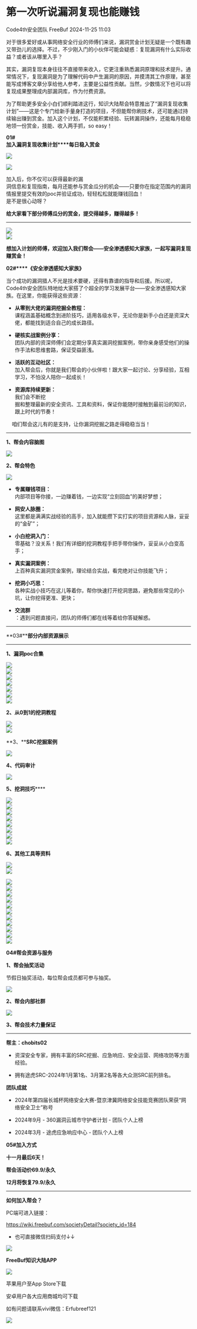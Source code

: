#  第一次听说漏洞复现也能赚钱   
Code4th安全团队  FreeBuf   2024-11-25 11:03  
  
对于很多爱好或从事网络安全行业的师傅们来说，漏洞赏金计划无疑是一个既有趣又带劲儿的选择。不过，不少刚入门的小伙伴可能会疑惑：复现漏洞有什么实际收益？或者该从哪里入手？  
  
  
其实，漏洞复现本身往往不直接带来收入，它更注重熟悉漏洞原理和技术提升。通常情况下，复现漏洞是为了理解代码中产生漏洞的原因，并摸清其工作原理，甚至能写成博客文章分享给他人参考，主要是公益性贡献。当然，少数情况下也可以将复现成果整理成内部漏洞库，作为付费资源。  
  
  
为了帮助更多安全小白们顺利踏进这行，知识大陆帮会特意推出了“漏洞复现收集计划”——这是个专门给新手量身打造的项目，不但能帮你刷技术，还可能通过持续输出赚到赏金。加入这个计划，不仅能积累经验、玩转漏洞操作，还能每月稳稳地领一份赏金，技能、收入两手抓，so easy！  
  
  
**01#**  
**加入漏洞复现收集计划****每日稳入赏金**  
  
  
  
![](https://mmbiz.qpic.cn/mmbiz_png/qq5rfBadR3ibdPz7zXnRq2Vrwy5aC3nPVfQF6Vy9PUjYDaAe9xgL02lPJ06JJFhoHJlmny3yichVClFQUYCmA1Zg/640?wx_fmt=png&from=appmsg "")  
  
![](https://mmbiz.qpic.cn/mmbiz_png/qq5rfBadR3ibdPz7zXnRq2Vrwy5aC3nPVxyPbEVRicTFvUkbEsiaSsGloNozGtoU7gK12anwQOobunna8V8ue2a9Q/640?wx_fmt=png&from=appmsg "")  
  
加入后，你不仅可以获得最新的漏  
洞信息和复现指南，每月还能参与赏金瓜分的机会——只要你在指定范围内的漏洞情报里提交有效的poc并验证成功，轻轻松松就能赚钱回血！  
是不是很心动呀？  
  
**给大家看下部分师傅瓜分的赏金，提交得越多，赚得越多！**  
  
****  
![](https://mmbiz.qpic.cn/mmbiz_png/qq5rfBadR3ibdPz7zXnRq2Vrwy5aC3nPVa3yiauXXonpgXOLuABrTubD1HYH5aL94asia2m5Np9GlEZtXrgX9cNAA/640?wx_fmt=png&from=appmsg "")  
![](https://mmbiz.qpic.cn/mmbiz_png/qq5rfBadR3ibdPz7zXnRq2Vrwy5aC3nPVLhPbiafJBVpRibdT5BkVNWApF1O4zVa9f4QzAUAiaxUFWxdUbLXyvjogA/640?wx_fmt=png&from=appmsg "")  
  
**想加入计划的师傅，欢迎加入我们帮会——安全渗透感知大家族，一起写漏洞复现赚赏金！**  
  
  
**02#****《安全渗透感知大家族》**  
  
  
当个成功的漏洞猎人不光是技术要硬，还得有靠谱的指导和后援。所以呢，Code4th安全团队特地给大家搭了个超全的学习发展平台——安全渗透感知大家族。在这里，你能获得这些资源：  
  
- **从零到大佬的漏洞挖掘全教程：**  
课程涵盖基础概念到进阶技巧，适用各级水平，无论你是新手小白还是资深大佬，都能找到适合自己的成长路径。  
  
- **硬核实战案例分享：**  
团队内部的资深师傅们会定期分享真实漏洞挖掘案例，带你亲身感受他们的操作手法和思维套路，保证受益匪浅。  
  
- **活跃的互动社区：**  
加入帮会后，你就是我们帮会的小伙伴啦！跟大家一起讨论、分享经验，互相学习，不怕没人陪你一起成长！  
  
- **资源库持续更新：**  
我们会不断挖  
掘和整理最新的安全资讯、工具和资料，保证你能随时接触到最前沿的知识，跟上时代的节奏！  
  
    咱们帮会这儿有的是支持，让你漏洞挖掘之路走得稳稳当当！  
  
****  
**1、帮会内容脑图**  
  
![](https://mmbiz.qpic.cn/mmbiz_png/qq5rfBadR3ibdPz7zXnRq2Vrwy5aC3nPV3cP2ykpcCUvZJLv4Xrt6Yh30uLOwsEbEyaB0DXzoqFyXKJq6oR0kpQ/640?wx_fmt=png&from=appmsg "")  
  
**2、帮会特色**  
  
![](https://mmbiz.qpic.cn/mmbiz_png/qq5rfBadR3ibdPz7zXnRq2Vrwy5aC3nPVN4kyJmfiaA8OxHFYaYxTJBhpJ28cpF4mLpAKGQU5yQWQ3GwicNARLP2w/640?wx_fmt=png&from=appmsg "")  
- **专属赚钱项目：**  
内部项目等你接，一边赚着钱，一边实现“立刻回血”的美好梦想；  
  
- **网安人脉圈：**  
这里都是满满实战经验的高手，加入就能攒下实打实的项目资源和人脉，妥妥的“金矿”；  
  
- **小白挖洞入门：**  
零基础？没关系！我们有详细的挖洞教程手把手带你操作，妥妥从小白变高手；  
  
- **真实漏洞案例：**  
上百种真实漏洞赏金案例，理论结合实战，看完绝对让你技能飞升；  
  
- **挖洞小巧思：**  
各种实战小技巧在这儿等着你，帮你快速打开挖洞思路，避免那些常见的小坑，让你挖得更准、更快；  
  
- **交流群**  
：遇到问题直接问，团队的师傅们都在线等着给你答疑解惑。  
  
****  
**03#****部分内部资源展示**  
  
****  
**1、漏洞poc合集**  
  
![](https://mmbiz.qpic.cn/mmbiz_png/qq5rfBadR3ibdPz7zXnRq2Vrwy5aC3nPVZKbB8sCwibcN8TZOricWywSOIfjoIGg1uYqt9WaMzuHictw3SNfLDZWwg/640?wx_fmt=png&from=appmsg "")  
![](https://mmbiz.qpic.cn/mmbiz_png/qq5rfBadR3ibdPz7zXnRq2Vrwy5aC3nPVbrOgWUFN2NuDLHHK6BED56cgfSo4iapCvzicfgiayML3Xjvhddq1A69jA/640?wx_fmt=png&from=appmsg "")  
![](https://mmbiz.qpic.cn/mmbiz_png/qq5rfBadR3ibdPz7zXnRq2Vrwy5aC3nPVrTMLQp76W31YkSJR5mLDFiaYguuFrqyWD4pEV4DjqSeq04WqHxuO3HA/640?wx_fmt=png&from=appmsg "")  
![](https://mmbiz.qpic.cn/mmbiz_png/qq5rfBadR3ibdPz7zXnRq2Vrwy5aC3nPVfrgOkssdrWhibibW2rjpz1C0x8xq1dEpGdPgiaW0AVz1ibmIorKMNwLfDQ/640?wx_fmt=png&from=appmsg "")  
![](https://mmbiz.qpic.cn/mmbiz_png/qq5rfBadR3ibdPz7zXnRq2Vrwy5aC3nPVSU1RSRo74zLZTtWGHRL7U1dBThPj23Qhz26vtb3BOKNBxGOT1bHuuw/640?wx_fmt=png&from=appmsg "")  
![](https://mmbiz.qpic.cn/mmbiz_png/qq5rfBadR3ibdPz7zXnRq2Vrwy5aC3nPVlSM6Su5tzw2ibpsxXgkarR3GicajZYGyibepknKbf7sTicibgq5V5r2ricvw/640?wx_fmt=png&from=appmsg "")  
![](https://mmbiz.qpic.cn/mmbiz_png/qq5rfBadR3ibdPz7zXnRq2Vrwy5aC3nPV2d7tYbWzphnZlBBBr3tkia64xK1uEs8lOuzDartnHV24yfAEL2QB4kw/640?wx_fmt=png&from=appmsg "")  
  
**2、从0到1的挖洞教程**  
  
![](https://mmbiz.qpic.cn/mmbiz_png/qq5rfBadR3ibdPz7zXnRq2Vrwy5aC3nPVRicBdzwdyaalC5noTwMIx9V81XicFxEC6e23yPK9iaqsfiaFCxV0DeKGCA/640?wx_fmt=png&from=appmsg "")  
![](https://mmbiz.qpic.cn/mmbiz_png/qq5rfBadR3ibdPz7zXnRq2Vrwy5aC3nPVCkPUgUocuXhOkfDT7Wuyx0RvZ97t8vLNqw7OrMfn6ZGlu7wT93AYZQ/640?wx_fmt=png&from=appmsg "")  
  
**3、****SRC挖掘案例**  
  
![](https://mmbiz.qpic.cn/mmbiz_png/qq5rfBadR3ibdPz7zXnRq2Vrwy5aC3nPV9nznU8nkdjLYxTg9UnibNIadBwEIn4DDeicNuZupPzy3HElib8TRdZCYw/640?wx_fmt=png&from=appmsg "")  
  
**4、代码审计**  
  
![](https://mmbiz.qpic.cn/mmbiz_png/qq5rfBadR3ibdPz7zXnRq2Vrwy5aC3nPVOnOlVCiavppejuXvXdYUd5f7ubdsia40EDMqa1aZe85snYm2wHnyl5Qw/640?wx_fmt=png&from=appmsg "")  
  
**5、挖洞技巧******  
  
![](https://mmbiz.qpic.cn/mmbiz_png/qq5rfBadR3ibdPz7zXnRq2Vrwy5aC3nPV5U1YTXmia0xibGdgQI7GbNzn84ExNibWxrxcyJ44zhMQEDTTODehzH6dw/640?wx_fmt=png&from=appmsg "")  
![](https://mmbiz.qpic.cn/mmbiz_png/qq5rfBadR3ibdPz7zXnRq2Vrwy5aC3nPVnMXy4MPs8vnax8qwOibbNJickHB3gWJob29pIIpOTB5d4CE5b1LhlEug/640?wx_fmt=png&from=appmsg "")  
![](https://mmbiz.qpic.cn/mmbiz_png/qq5rfBadR3ibdPz7zXnRq2Vrwy5aC3nPV6B5DjKsLgGWYzF9t2VZZ1db95Sa1haZaAXfcUR0xES53ibSuF5XsmxA/640?wx_fmt=png&from=appmsg "")  
![](https://mmbiz.qpic.cn/mmbiz_png/qq5rfBadR3ibdPz7zXnRq2Vrwy5aC3nPVyFRpibbd8fF1IOLdh5xOzmdgH2YAA8iaNEhCOTLRZMXWkLeuv96yBFNA/640?wx_fmt=png&from=appmsg "")  
![](https://mmbiz.qpic.cn/mmbiz_png/qq5rfBadR3ibdPz7zXnRq2Vrwy5aC3nPVq8dMBK15cVVXFY7fCR3q8MVqQppmXwib5Ul8NbF2HngdPrfSUD4bxIQ/640?wx_fmt=png&from=appmsg "")  
![](https://mmbiz.qpic.cn/mmbiz_png/qq5rfBadR3ibdPz7zXnRq2Vrwy5aC3nPVpsmZsnvQektLLN5j5C6ibowctSz3hbh7ek5do1gwEfT6T7U6S3ibZeWQ/640?wx_fmt=png&from=appmsg "")  
![](https://mmbiz.qpic.cn/mmbiz_png/qq5rfBadR3ibdPz7zXnRq2Vrwy5aC3nPVlu9yypibRSNKBscnEujbWY9dUQPIT9ibuhzlYu4IOnuzWRJfglHZsbxQ/640?wx_fmt=png&from=appmsg "")  
![](https://mmbiz.qpic.cn/mmbiz_png/qq5rfBadR3ibdPz7zXnRq2Vrwy5aC3nPVLvFJfOrZiaZspwlzLweiaI1r64miaQtOkT179LvJrpyv2Gib5tSicZKrrSA/640?wx_fmt=png&from=appmsg "")  
  
**6、其他工具等资料**  
  
![](https://mmbiz.qpic.cn/mmbiz_png/qq5rfBadR3ibdPz7zXnRq2Vrwy5aC3nPVNXia6UeiaK3TAToGPTwmKLyu5SKhpK8goibW1xDsDUgeOr4AQY40RC8Qw/640?wx_fmt=png&from=appmsg "")  
![](https://mmbiz.qpic.cn/mmbiz_png/qq5rfBadR3ibdPz7zXnRq2Vrwy5aC3nPVepMsZsByXWuTydH1fH3PJpGb8d4ECNsBToaVkqFd4hQ9XfpibC2Iicbw/640?wx_fmt=png&from=appmsg "")  
  
![](https://mmbiz.qpic.cn/mmbiz_png/qq5rfBadR3ibdPz7zXnRq2Vrwy5aC3nPVgvSgq0vCaufqibXaaQyn4kKFAujztmspDwjhtU6dFEIQ5KEk817z6Iw/640?wx_fmt=png&from=appmsg "")  
![](https://mmbiz.qpic.cn/mmbiz_png/qq5rfBadR3ibdPz7zXnRq2Vrwy5aC3nPVlIOpL4ibsB1oAdfISEibFcm0HkyfxsaqxmOeIAiapFvvVjaWLkmXPqmiaQ/640?wx_fmt=png&from=appmsg "")  
![](https://mmbiz.qpic.cn/mmbiz_png/qq5rfBadR3ibdPz7zXnRq2Vrwy5aC3nPVCmLn9ZBnVJm4C6Nc5Dibq3keAMQDJs94qRPUyuRAqibBRVpicNRh2JWqw/640?wx_fmt=png&from=appmsg "")  
![](https://mmbiz.qpic.cn/mmbiz_png/qq5rfBadR3ibdPz7zXnRq2Vrwy5aC3nPVqNQ3rBKsZt9pQw1W1eAraiauUpKR0ucL2ZyTtqo93VqEXCELHeMDicNQ/640?wx_fmt=png&from=appmsg "")  
![](https://mmbiz.qpic.cn/mmbiz_png/qq5rfBadR3ibdPz7zXnRq2Vrwy5aC3nPVH7IodqhmnYibkmqwB92Fm8LibQWsJIlEAr6Gzyu7EM2X47qtJAwicWr4Q/640?wx_fmt=png&from=appmsg "")  
![](https://mmbiz.qpic.cn/mmbiz_png/qq5rfBadR3ibdPz7zXnRq2Vrwy5aC3nPVCvWZNjfE4vmTjWYpLLlZ9bBYlXpPX8vWmMhuIIvBiadH4AJqe9HQPCg/640?wx_fmt=png&from=appmsg "")  
![](https://mmbiz.qpic.cn/mmbiz_png/qq5rfBadR3ibdPz7zXnRq2Vrwy5aC3nPVh6yKl23K7GmMucogV85Pfc8WLZKn45911xL9pW9bx5x5z2UlOoFYCA/640?wx_fmt=png&from=appmsg "")  
![](https://mmbiz.qpic.cn/mmbiz_png/qq5rfBadR3ibdPz7zXnRq2Vrwy5aC3nPV5vqQNq2pvV01Pc0Aia4em45tMRpS71azFEqD4VNwj9voovWuKR0mQ2A/640?wx_fmt=png&from=appmsg "")  
![](https://mmbiz.qpic.cn/mmbiz_png/qq5rfBadR3ibdPz7zXnRq2Vrwy5aC3nPV1Lux4M7mgIic5DH10LsSEp4x5zAX71icYzWOEXuKwd9PLRHES4VDorxw/640?wx_fmt=png&from=appmsg "")  
![](https://mmbiz.qpic.cn/mmbiz_png/qq5rfBadR3ibdPz7zXnRq2Vrwy5aC3nPVtxvjTQHibQrMEauBnzo5dx3VmsB7jE0VfgJUsMYFh8kob79EOKPUEGw/640?wx_fmt=png&from=appmsg "")  
![](https://mmbiz.qpic.cn/mmbiz_png/qq5rfBadR3ibdPz7zXnRq2Vrwy5aC3nPVfCnwYMJUh3AbSiaEe20ibdgdia3ic4gCQy4brkJcv1Ts7JrKc47RjSibuKA/640?wx_fmt=png&from=appmsg "")  
  
**04#帮会资源与服务**  
  
  
**1、帮会抽奖活动**  
  
节假日抽奖活动，每位帮会成员都可参与抽奖。  
  
![](https://mmbiz.qpic.cn/mmbiz_png/qq5rfBadR3ibdPz7zXnRq2Vrwy5aC3nPVa0OVO7iczcPccibcqhqVASgFYmE5RJjMWzToFtLIqt2kGrTKNCxuu60Q/640?wx_fmt=png&from=appmsg "")  
  
**2、帮会内部社群**  
  
![](https://mmbiz.qpic.cn/mmbiz_png/qq5rfBadR3ibdPz7zXnRq2Vrwy5aC3nPVckH9suiaWiazBEvZDrkLGJRrf6Y680jEH7CeCw9WSibhCmj6LNC5KBsKA/640?wx_fmt=png&from=appmsg "")  
  
**3、帮会技术力量保证**  
  
****  
**帮主：chobits02**  
- 资深安全专家，拥有丰富的SRC挖掘、应急响应、安全运营、网络攻防等方面经验。  
  
- 拥有途虎SRC-2024年1月第1名、3月第2名等各大众测SRC前列排名。  
  
**团队成就**  
- 2024年第四届长城杯网络安全大赛-暨京津冀网络安全技能竞赛团队荣获“网络安全卫士”称号  
  
- 2024年9月 - 360漏洞云城市守护者计划 - 团队个人上榜  
  
- 2024年3月 - 途虎应急响应中心 - 团队个人上榜  
  
**05#加入方式**  
  
  
**十一月最后6天！**  
  
**帮会活动价69.9/永久**  
  
**12月将恢复79.9/永久**  
  
****  
**如何加入帮会？**  
  
PC端可进入链接：  
  
https://wiki.freebuf.com/societyDetail?society_id=184  
  
- 也可直接微信扫码支付↓↓  
  
![](https://mmbiz.qpic.cn/mmbiz_png/qq5rfBadR3ibdPz7zXnRq2Vrwy5aC3nPV2tzCnv9ZY8Qkar4AqembB4icJaXRPUzticu6Tw4BKJDWF5JaXRArlu6Q/640?wx_fmt=png&from=appmsg "")  
  
**FreeBuf知识大陆APP**  
  
![](https://mmbiz.qpic.cn/mmbiz_png/qq5rfBadR3ibdPz7zXnRq2Vrwy5aC3nPVgwPGeoLIicZwfib7ZqvAib98gzOq7hyzlibxh2YL0Chfbib6YBggl6FDf7A/640?wx_fmt=png&from=appmsg "")  
  
苹果用户至App Store下载  
  
安卓用户各大应用商城均可下载  
  
如有问题请联系vivi微信：Erfubreef121  
  
  
![](https://mmbiz.qpic.cn/mmbiz_gif/qq5rfBadR3icF8RMnJbsqatMibR6OicVrUDaz0fyxNtBDpPlLfibJZILzHQcwaKkb4ia57xAShIJfQ54HjOG1oPXBew/640?wx_fmt=gif&wxfrom=5&wx_lazy=1&tp=webp "")  
  
  
